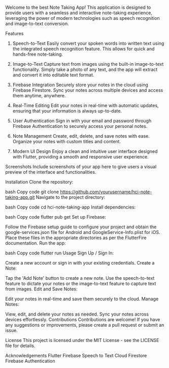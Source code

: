 Welcome to the best Note Taking App! This application is designed to provide users with a seamless and interactive note-taking experience, leveraging the power of modern technologies such as speech recognition and image-to-text conversion.

Features
1. Speech-to-Text
Easily convert your spoken words into written text using the integrated speech recognition feature. This allows for quick and hands-free note-taking.

2. Image-to-Text
Capture text from images using the built-in image-to-text functionality. Simply take a photo of any text, and the app will extract and convert it into editable text format.

3. Firebase Integration
Securely store your notes in the cloud using Firebase Firestore. Sync your notes across multiple devices and access them anytime, anywhere.

4. Real-Time Editing
Edit your notes in real-time with automatic updates, ensuring that your information is always up-to-date.

5. User Authentication
Sign in with your email and password through Firebase Authentication to securely access your personal notes.

6. Note Management
Create, edit, delete, and save notes with ease. Organize your notes with custom titles and content.

7. Modern UI Design
Enjoy a clean and intuitive user interface designed with Flutter, providing a smooth and responsive user experience.

Screenshots
Include screenshots of your app here to give users a visual preview of the interface and functionalities.

Installation
Clone the repository:

bash
Copy code
git clone https://github.com/yourusername/hci-note-taking-app.git
Navigate to the project directory:

bash
Copy code
cd hci-note-taking-app
Install dependencies:

bash
Copy code
flutter pub get
Set up Firebase:

Follow the Firebase setup guide to configure your project and obtain the google-services.json file for Android and GoogleService-Info.plist for iOS.
Place these files in the appropriate directories as per the FlutterFire documentation.
Run the app:

bash
Copy code
flutter run
Usage
Sign Up / Sign In:

Create a new account or sign in with your existing credentials.
Create a Note:

Tap the 'Add Note' button to create a new note. Use the speech-to-text feature to dictate your notes or the image-to-text feature to capture text from images.
Edit and Save Notes:

Edit your notes in real-time and save them securely to the cloud.
Manage Notes:

View, edit, and delete your notes as needed. Sync your notes across devices effortlessly.
Contributions
Contributions are welcome! If you have any suggestions or improvements, please create a pull request or submit an issue.

License
This project is licensed under the MIT License - see the LICENSE file for details.

Acknowledgements
Flutter
Firebase
Speech to Text
Cloud Firestore
Firebase Authentication

